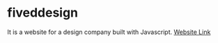 # fiveddesign
It is a website for a design company built with Javascript.
[Website Link](https://5d-design-jastudio.netlify.app/)

